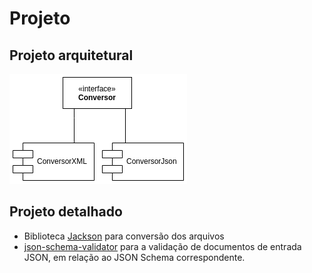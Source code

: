 # Projeto

## Projeto arquitetural

![Arquitetura](ProjetoArquitetural.png)

## Projeto detalhado

- Biblioteca [Jackson](https://github.com/FasterXML/jackson) para conversão dos arquivos
- [json-schema-validator](https://github.com/java-json-tools/json-schema-validator) para a validação de documentos de entrada JSON, em relação ao JSON Schema correspondente. 
